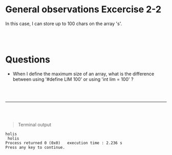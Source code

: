 # General observations Excercise 2-2

In this case, I can store up to 100 chars on the array 's'.

<br> </br>

# Questions

- When I define the maximum size of an array, what is the difference between using '#define LIM 100' or using 'int lim = 100' ?

<br> </br>

---

<br> </br>

> Terminal output

```
holis
 holis
Process returned 0 (0x0)   execution time : 2.236 s
Press any key to continue.



```
